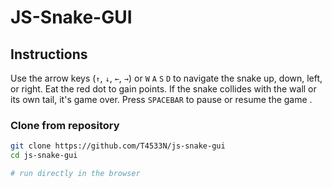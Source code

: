 # JS-Snake-GUI

## Instructions

Use the arrow keys (`↑`, `↓`, `←`, `→`) or `W` `A` `S` `D` to navigate the snake up, down, left, or right. Eat the red dot to gain points. If the snake collides with the wall or its own tail, it's game over. Press `SPACEBAR` to pause or resume the game .


### Clone from repository

```bash
git clone https://github.com/T4533N/js-snake-gui
cd js-snake-gui

# run directly in the browser
```

